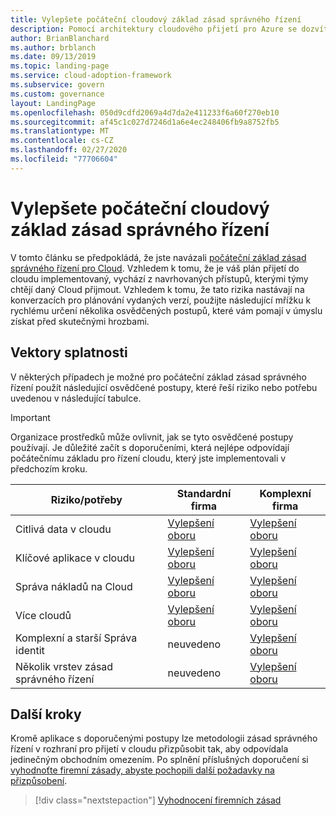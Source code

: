```yaml
---
title: Vylepšete počáteční cloudový základ zásad správného řízení
description: Pomocí architektury cloudového přijetí pro Azure se dozvíte, jak přírůstkově vylepšit počáteční základ zásad správného řízení pro Cloud.
author: BrianBlanchard
ms.author: brblanch
ms.date: 09/13/2019
ms.topic: landing-page
ms.service: cloud-adoption-framework
ms.subservice: govern
ms.custom: governance
layout: LandingPage
ms.openlocfilehash: 050d9cdfd2069a4d7da2e411233f6a60f270eb10
ms.sourcegitcommit: af45c1c027d7246d1a6e4ec248406fb9a8752fb5
ms.translationtype: MT
ms.contentlocale: cs-CZ
ms.lasthandoff: 02/27/2020
ms.locfileid: "77706604"
---
```

# <a name="improve-your-initial-cloud-governance-foundation"></a>Vylepšete počáteční cloudový základ zásad správného řízení

V tomto článku se předpokládá, že jste navázali [počáteční základ zásad správného řízení pro Cloud](./initial-foundation.md). Vzhledem k tomu, že je váš plán přijetí do cloudu implementovaný, vychází z navrhovaných přístupů, kterými týmy chtějí daný Cloud přijmout. Vzhledem k tomu, že tato rizika nastávají na konverzacích pro plánování vydaných verzí, použijte následující mřížku k rychlému určení několika osvědčených postupů, které vám pomají v úmyslu získat před skutečnými hrozbami.

## <a name="maturity-vectors"></a>Vektory splatnosti

V některých případech je možné pro počáteční základ zásad správného řízení použít následující osvědčené postupy, které řeší riziko nebo potřebu uvedenou v následující tabulce.

> [!IMPORTANT]
> Organizace prostředků může ovlivnit, jak se tyto osvědčené postupy používají. Je důležité začít s doporučeními, která nejlépe odpovídají počátečnímu základu pro řízení cloudu, který jste implementovali v předchozím kroku.

|Riziko/potřeby | Standardní firma | Komplexní firma |
|---|---|---|
|Citlivá data v cloudu|[Vylepšení oboru](./guides/standard/security-baseline-improvement.md)|[Vylepšení oboru](./guides/complex/security-baseline-improvement.md)|
|Klíčové aplikace v cloudu|[Vylepšení oboru](./guides/standard/resource-consistency-improvement.md)|[Vylepšení oboru](./guides/complex/resource-consistency-improvement.md)|
|Správa nákladů na Cloud|[Vylepšení oboru](./guides/standard/cost-management-improvement.md)|[Vylepšení oboru](./guides/complex/cost-management-improvement.md)|
|Více cloudů|[Vylepšení oboru](./guides/standard/multicloud-improvement.md)|[Vylepšení oboru](./guides/complex/multicloud-improvement.md)|
|Komplexní a starší Správa identit|neuvedeno|[Vylepšení oboru](./guides/complex/identity-baseline-improvement.md)|
|Několik vrstev zásad správného řízení|neuvedeno|[Vylepšení oboru](./guides/complex/multiple-layers-of-governance.md)|

## <a name="next-steps"></a>Další kroky

Kromě aplikace s doporučenými postupy lze metodologii zásad správného řízení v rozhraní pro přijetí v cloudu přizpůsobit tak, aby odpovídala jedinečným obchodním omezením. Po splnění příslušných doporučení si [vyhodnoťte firemní zásady, abyste pochopili další požadavky na přizpůsobení](./corporate-policy.md).

> [!div class="nextstepaction"]
> [Vyhodnocení firemních zásad](./corporate-policy.md)
